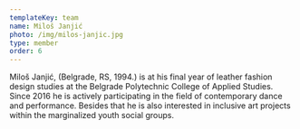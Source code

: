 ```yaml
---
templateKey: team
name: Miloš Janjić
photo: /img/milos-janjic.jpg
type: member
order: 6
---
```

Miloš Janjić, (Belgrade, RS, 1994.) is at his final year of leather fashion design studies at the Belgrade Polytechnic College of Applied Studies. Since 2016 he is actively participating in the field of contemporary dance and performance. Besides that he is also interested in inclusive art projects within the marginalized youth social groups.
